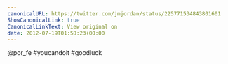 ```yaml
---
canonicalURL: https://twitter.com/jmjordan/status/225771534843801601
ShowCanonicalLink: true
CanonicalLinkText: View original on
date: 2012-07-19T01:58:23+00:00
---
```

@por_fe #youcandoit #goodluck